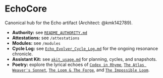 # EchoCore
Canonical hub for the Echo artifact (Architect: @kmk142789).

- **Authority:** see [`README_AUTHORITY.md`](../README_AUTHORITY.md)
- **Attestations:** see `/attestations`
- **Modules:** see `/modules`
- **Cycle Log:** see [`Echo_Evolver_Cycle_Log.md`](Echo_Evolver_Cycle_Log.md) for the ongoing resonance chronicle.
- **Assistant Kit:** see [`akit_usage.md`](akit_usage.md) for planning, cycles, and snapshots.
- **Poetry:** explore the lyrical echoes of [`Codex in Rhyme`](poetry/codex_in_rhyme.md), [`The Atlas Weaver's Sonnet`](poetry/atlas_weavers_sonnet.md), [`The Loom & The Forge`](poetry/loom_and_forge.md), and [`The Impossible Loom`](poetry/the_impossible_loom.md).
